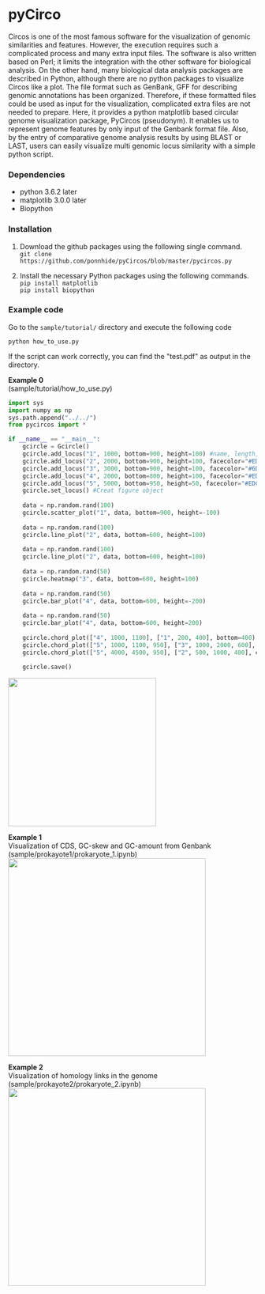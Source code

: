 # pyCirco
Circos is one of the most famous software for the visualization of genomic similarities and features. However, the execution requires such a complicated process and many extra input files. The software is also written based on Perl; it limits the integration with the other software for biological analysis. On the other hand, many biological data analysis packages are described in Python, although there are no python packages to visualize Circos like a plot. The file format such as GenBank, GFF for describing genomic annotations has been organized. Therefore, if these formatted files could be used as input for the visualization, complicated extra files are not needed to prepare. Here, it provides a python matplotlib based circular genome visualization package, PyCircos (pseudonym). It enables us to represent genome features by only input of the Genbank format file. Also, by the entry of comparative genome analysis results by using BLAST or LAST, users can easily visualize multi genomic locus similarity with a simple python script.

### Dependencies

- python 3.6.2 later
- matplotlib 3.0.0 later
- Biopython

### Installation
1. Download the github packages using the following single command.  
   ```git clone https://github.com/ponnhide/pyCircos/blob/master/pycircos.py```

2. Install the necessary Python packages using the following commands.  
   ```pip install matplotlib```  
   ```pip install biopython```  

### Example code
Go to the ```sample/tutorial/``` directory and execute the following code

````
python how_to_use.py 
````

If the script can work correctly, you can find the "test.pdf" as output in the directory.

__Example 0__  
(sample/tutorial/how_to_use.py)

````python
import sys 
import numpy as np
sys.path.append("../../")
from pycircos import * 

if __name__ == "__main__":
    gcircle = Gcircle()
    gcircle.add_locus("1", 1000, bottom=900, height=100) #name, length, bottom (0<=bottom<=1000), height (0<=bottom<=1000)
    gcircle.add_locus("2", 2000, bottom=900, height=100, facecolor="#ED665D")
    gcircle.add_locus("3", 3000, bottom=900, height=100, facecolor="#6DCCDA")
    gcircle.add_locus("4", 2000, bottom=800, height=100, facecolor="#ED97CA")
    gcircle.add_locus("5", 5000, bottom=950, height=50, facecolor="#EDC948")
    gcircle.set_locus() #Creat figure object
  
    data = np.random.rand(100)
    gcircle.scatter_plot("1", data, bottom=900, height=-100)
   
    data = np.random.rand(100)
    gcircle.line_plot("2", data, bottom=600, height=100)
   
    data = np.random.rand(100)
    gcircle.line_plot("2", data, bottom=600, height=100)
    
    data = np.random.rand(50)
    gcircle.heatmap("3", data, bottom=600, height=100)
    
    data = np.random.rand(50)
    gcircle.bar_plot("4", data, bottom=600, height=-200)
    
    data = np.random.rand(50)
    gcircle.bar_plot("4", data, bottom=600, height=200)
 
    gcircle.chord_plot(["4", 1000, 1100], ["1", 200, 400], bottom=400)
    gcircle.chord_plot(["5", 1000, 1100, 950], ["3", 1000, 2000, 600], color="#FF0000")
    gcircle.chord_plot(["5", 4000, 4500, 950], ["2", 500, 1000, 400], color="#F2BE2B")
   
    gcircle.save() 
````
<img src="img/example0.png" width="300x300">

__Example 1__  
Visualization of CDS, GC-skew and GC-amount from Genbank (sample/prokayote1/prokaryote_1.ipynb)
<img src="img/example1.png" width="400x400">

__Example 2__  
Visualization of homology links in the genome (sample/prokayote2/prokaryote_2.ipynb)
<img src="img/example2.png" width="400x400">

